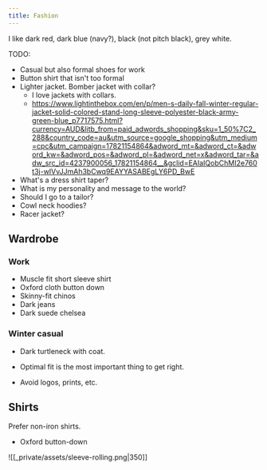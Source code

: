 ```yaml
---
title: Fashion
---
```


I like dark red, dark blue (navy?), black (not pitch black), grey white.


TODO:
- Casual but also formal shoes for work
- Button shirt that isn't too formal
- Lighter jacket. Bomber jacket with collar? 
    - I love jackets with collars.
    - https://www.lightinthebox.com/en/p/men-s-daily-fall-winter-regular-jacket-solid-colored-stand-long-sleeve-polyester-black-army-green-blue_p7717575.html?currency=AUD&litb_from=paid_adwords_shopping&sku=1_50%7C2_288&country_code=au&utm_source=google_shopping&utm_medium=cpc&utm_campaign=17821154864&adword_mt=&adword_ct=&adword_kw=&adword_pos=&adword_pl=&adword_net=x&adword_tar=&adw_src_id=4237900056_17821154864__&gclid=EAIaIQobChMI2e760t3j-wIVvJJmAh3bCwq9EAYYASABEgLY6PD_BwE
- What's a dress shirt taper?
- What is my personality and message to the world?
- Should I go to a tailor?
- Cowl neck hoodies?
- Racer jacket?

## Wardrobe
### Work
- Muscle fit short sleeve shirt
- Oxford cloth button down
- Skinny-fit chinos
- Dark jeans
- Dark suede chelsea

### Winter casual
- Dark turtleneck with coat.



- Optimal fit is the most important thing to get right.
- Avoid logos, prints, etc.

## Shirts
Prefer non-iron shirts.
- Oxford button-down

![[_private/assets/sleeve-rolling.png|350]]
